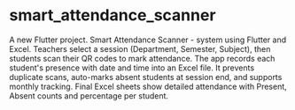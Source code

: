 # smart_attendance_scanner
A new Flutter project.
Smart Attendance Scanner - system using Flutter and Excel. Teachers select a session (Department, Semester, Subject), then students scan their QR codes to mark attendance. The app records each student's presence with date and time into an Excel file. It prevents duplicate scans, auto-marks absent students at session end, and supports monthly tracking. Final Excel sheets show detailed attendance with Present, Absent counts and percentage per student. 
